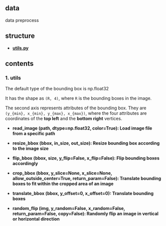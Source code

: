 ## data
data preprocess

## structure
- [__utils.py__]()

## contents
### 1. utils
The default type of the bounding box is np.float32

It has the shape as `(R, 4)`, where `R` is the bounding boxes in the image.

The second axis represents attributes of the bounding box. They are `(y_{min}, x_{min}, y_{max}, x_{max})`, where the four attributes are coordinates of the __top left__ and the __bottom right__ vertices.

- __read_image (path, dtype=np.float32, color=True): Load image file from a specific path__

- __resize_bbox (bbox, in_size, out_size): Resize bounding box according to the image size__

- __flip_bbox (bbox, size, y_flip=False, x_flip=False): Flip bounding boxes accordingly__

- __crop_bbox (bbox, y_slice=None, x_slice=None, allow_outside_center=True, return_param=False): Translate bounding boxes to fit within the cropped area of an image__

- __translate_bbox (bbox, y_offset=0, x_offset=0): Translate bounding boxes__

- __random_flip (img, y_random=False, x_random=False, return_param=False, copy=False): Randomly flip an image in vertical or horizontal direction__
